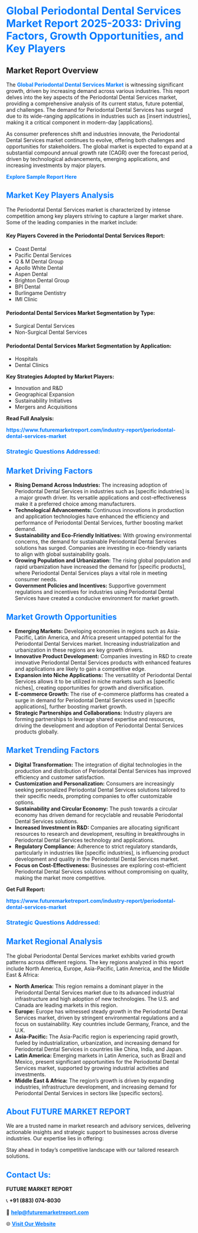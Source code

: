 <h1 style="color: #007BFF;">Global Periodontal Dental Services Market Report 2025-2033: Driving Factors, Growth Opportunities, and Key Players</h1>

<section id="overview">
<h2>Market Report Overview</h2>
<p>The <a href="https://www.futuremarketreport.com/industry-report/periodontal-dental-services-market" style="color: #007BFF; text-decoration: none;"><strong>Global Periodontal Dental Services Market</strong></a> is witnessing significant growth, driven by increasing demand across various industries. This report delves into the key aspects of the Periodontal Dental Services market, providing a comprehensive analysis of its current status, future potential, and challenges. The demand for Periodontal Dental Services has surged due to its wide-ranging applications in industries such as [insert industries], making it a critical component in modern-day [applications].</p>
<p>As consumer preferences shift and industries innovate, the Periodontal Dental Services market continues to evolve, offering both challenges and opportunities for stakeholders. The global market is expected to expand at a substantial compound annual growth rate (CAGR) over the forecast period, driven by technological advancements, emerging applications, and increasing investments by major players.</p>
</section>

<section id="overview">
<p><a href="https://www.futuremarketreport.com/request-sample/reportId=50908" style="color: #007BFF; text-decoration: none;"><strong>Explore Sample Report Here</strong></a></p>
</section>

<section id="key-players">
<h2 style="color: #007BFF;">Market Key Players Analysis</h2>
<p>The Periodontal Dental Services market is characterized by intense competition among key players striving to capture a larger market share. Some of the leading companies in the market include:</p>
<h4>Key Players Covered in the Periodontal Dental Services Report:</h4>
<ul><li>Coast Dental</li><li>Pacific Dental Services</li><li>Q &amp; M Dental Group</li><li>Apollo White Dental</li><li>Aspen Dental</li><li>Brighton Dental Group</li><li>BPI Dental</li><li>Burlingame Dentistry</li><li>IMI Clinic</li></ul>
<h4>Periodontal Dental Services Market Segmentation by Type:</h4>
<ul><li>Surgical Dental Services</li><li>Non-Surgical Dental Services</li></ul>

<h4>Periodontal Dental Services Market Segmentation by Application:</h4>
<ul><li>Hospitals</li><li>Dental Clinics</li></ul>
<p><strong>Key Strategies Adopted by Market Players:</strong></p>
<ul>
<li>Innovation and R&D</li>
<li>Geographical Expansion</li>
<li>Sustainability Initiatives</li>
<li>Mergers and Acquisitions</li>
</ul>
</section>

<section>
<p><strong>Read Full Analysis: </strong></p><a href="https://www.futuremarketreport.com/industry-report/periodontal-dental-services-market" style="color: #007BFF; text-decoration: none;"><strong>https://www.futuremarketreport.com/industry-report/periodontal-dental-services-market</strong></a>
<h3 style="color: #007BFF;">Strategic Questions Addressed:</h3>
</section>

<section id="driving-factors">
<h2 style="color: #007BFF;">Market Driving Factors</h2>
<ul>
<li><strong>Rising Demand Across Industries:</strong> The increasing adoption of Periodontal Dental Services in industries such as [specific industries] is a major growth driver. Its versatile applications and cost-effectiveness make it a preferred choice among manufacturers.</li>
<li><strong>Technological Advancements:</strong> Continuous innovations in production and application technologies have enhanced the efficiency and performance of Periodontal Dental Services, further boosting market demand.</li>
<li><strong>Sustainability and Eco-Friendly Initiatives:</strong> With growing environmental concerns, the demand for sustainable Periodontal Dental Services solutions has surged. Companies are investing in eco-friendly variants to align with global sustainability goals.</li>
<li><strong>Growing Population and Urbanization:</strong> The rising global population and rapid urbanization have increased the demand for [specific products], where Periodontal Dental Services plays a vital role in meeting consumer needs.</li>
<li><strong>Government Policies and Incentives:</strong> Supportive government regulations and incentives for industries using Periodontal Dental Services have created a conducive environment for market growth.</li>
</ul>
</section>

<section id="growth-opportunities">
<h2 style="color: #007BFF;">Market Growth Opportunities</h2>
<ul>
<li><strong>Emerging Markets:</strong> Developing economies in regions such as Asia-Pacific, Latin America, and Africa present untapped potential for the Periodontal Dental Services market. Increasing industrialization and urbanization in these regions are key growth drivers.</li>
<li><strong>Innovative Product Development:</strong> Companies investing in R&D to create innovative Periodontal Dental Services products with enhanced features and applications are likely to gain a competitive edge.</li>
<li><strong>Expansion into Niche Applications:</strong> The versatility of Periodontal Dental Services allows it to be utilized in niche markets such as [specific niches], creating opportunities for growth and diversification.</li>
<li><strong>E-commerce Growth:</strong> The rise of e-commerce platforms has created a surge in demand for Periodontal Dental Services used in [specific applications], further boosting market growth.</li>
<li><strong>Strategic Partnerships and Collaborations:</strong> Industry players are forming partnerships to leverage shared expertise and resources, driving the development and adoption of Periodontal Dental Services products globally.</li>
</ul>
</section>

<section id="trending-factors">
<h2 style="color: #007BFF;">Market Trending Factors</h2>
<ul>
<li><strong>Digital Transformation:</strong> The integration of digital technologies in the production and distribution of Periodontal Dental Services has improved efficiency and customer satisfaction.</li>
<li><strong>Customization and Personalization:</strong> Consumers are increasingly seeking personalized Periodontal Dental Services solutions tailored to their specific needs, prompting companies to offer customizable options.</li>
<li><strong>Sustainability and Circular Economy:</strong> The push towards a circular economy has driven demand for recyclable and reusable Periodontal Dental Services solutions.</li>
<li><strong>Increased Investment in R&D:</strong> Companies are allocating significant resources to research and development, resulting in breakthroughs in Periodontal Dental Services technology and applications.</li>
<li><strong>Regulatory Compliance:</strong> Adherence to strict regulatory standards, particularly in industries like [specific industries], is influencing product development and quality in the Periodontal Dental Services market.</li>
<li><strong>Focus on Cost-Effectiveness:</strong> Businesses are exploring cost-efficient Periodontal Dental Services solutions without compromising on quality, making the market more competitive.</li>
</ul>
</section>

<section>
<p><strong>Get Full Report: </strong></p><a href="https://www.futuremarketreport.com/industry-report/periodontal-dental-services-market" style="color: #007BFF; text-decoration: none;"><strong>https://www.futuremarketreport.com/industry-report/periodontal-dental-services-market</strong></a>
<h3 style="color: #007BFF;">Strategic Questions Addressed:</h3>
</section>


<section id="regional-analysis">
<h2 style="color: #007BFF;">Market Regional Analysis</h2>
<p>The global Periodontal Dental Services market exhibits varied growth patterns across different regions. The key regions analyzed in this report include North America, Europe, Asia-Pacific, Latin America, and the Middle East & Africa:</p>
<ul>
<li><strong>North America:</strong> This region remains a dominant player in the Periodontal Dental Services market due to its advanced industrial infrastructure and high adoption of new technologies. The U.S. and Canada are leading markets in this region.</li>
<li><strong>Europe:</strong> Europe has witnessed steady growth in the Periodontal Dental Services market, driven by stringent environmental regulations and a focus on sustainability. Key countries include Germany, France, and the U.K.</li>
<li><strong>Asia-Pacific:</strong> The Asia-Pacific region is experiencing rapid growth, fueled by industrialization, urbanization, and increasing demand for Periodontal Dental Services in countries like China, India, and Japan.</li>
<li><strong>Latin America:</strong> Emerging markets in Latin America, such as Brazil and Mexico, present significant opportunities for the Periodontal Dental Services market, supported by growing industrial activities and investments.</li>
<li><strong>Middle East & Africa:</strong> The region’s growth is driven by expanding industries, infrastructure development, and increasing demand for Periodontal Dental Services in sectors like [specific sectors].</li>
</ul>
</section>

<footer>
<h2 style="color: #007BFF;">About FUTURE MARKET REPORT</h2>
<p>We are a trusted name in market research and advisory services, delivering actionable insights and strategic support to businesses across diverse industries. Our expertise lies in offering:</p>

<p>Stay ahead in today’s competitive landscape with our tailored research solutions.</p>

<h2 style="color: #007BFF;">Contact Us:</h2>
<p><strong>FUTURE MARKET REPORT</strong></p>
<p>📞 <strong>+91 (883) 074-8030</strong></p>
<p>📧 <strong><a href="mailto:help@futuremarketreport.com" style="color: #007BFF;">help@futuremarketreport.com</a></strong></p>
<p>🌐 <strong><a href="https://www.futuremarketreport.com/" style="color: #007BFF;">Visit Our Website</a></strong></p>
</footer>